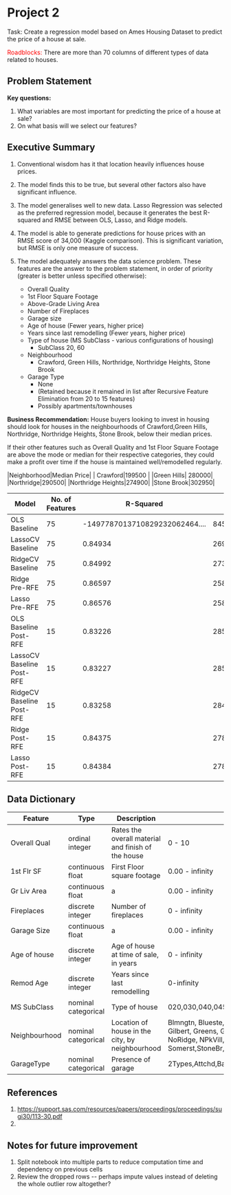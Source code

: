 # Project 2

Task: Create a regression model based on Ames Housing Dataset to predict the price of a house at sale.

<span style="color:red"> Roadblocks:</span> There are more than 70 columns of different types of data related to houses. 


## Problem Statement
**Key questions:**
1. What variables are most important for predicting the price of a house at sale?
2. On what basis will we select our features?

## Executive Summary
1. Conventional wisdom has it that location heavily influences house prices.

2. The model finds this to be true, but several other factors also have significant influence. 
    
3. The model generalises well to new data. Lasso Regression was selected as the preferred regression model, because it generates the best R-squared and RMSE between OLS, Lasso, and Ridge models.

4. The model is able to generate predictions for house prices with an RMSE score of 34,000 (Kaggle comparison). This is significant variation, but RMSE is only one measure of success.

5. The model adequately answers the data science problem. These features are the answer to the problem statement, in order of priority (greater is better unless specified otherwise):
    - Overall Quality
    - 1st Floor Square Footage
    - Above-Grade Living Area
    - Number of Fireplaces
    - Garage size
    - Age of house (Fewer years, higher price)
    - Years since last remodelling (Fewer years, higher price)
    - Type of house (MS SubClass - various configurations of housing)
        - SubClass 20, 60
    - Neighbourhood
        - Crawford, Green Hills, Northridge, Northridge Heights, Stone Brook
    - Garage Type 
        - None
        - (Retained because it remained in list after Recursive Feature Elimination from 20 to 15 features)
        - Possibly apartments/townhouses

**Business Recommendation:** House buyers looking to invest in housing should look for houses in the neighbourhoods of Crawford,Green Hills, Northridge, Northridge Heights, Stone Brook, below their median prices. 

If their other features such as Overall Quality and 1st Floor Square Footage are above the mode or median for their respective categories, they could make a profit over time if the house is maintained well/remodelled regularly.

|Neighborhood|Median Price|
| Crawford|199500 |
|Green Hills| 280000|
|Northridge|290500|
|Northridge Heights|274900|
|Stone Brook|302950|

|Model|No. of Features|R-Squared|RMSE|Remarks|
|---|---|---|---|---|
|OLS Baseline|	75|	-1497787013710829232062464....| 84593790781937488.00000|Overfit|
|LassoCV Baseline	|75|	0.84934	|26956.10|
|RidgeCV Baseline	|75|	0.84992	|27343.10|
|Ridge Pre-RFE|	75	|0.86597	|25819.12|
|Lasso Pre-RFE|	75	|0.86576	|25840.14|
|OLS Baseline Post-RFE|	15|	0.83226|	28512.95|
|LassoCV Baseline Post-RFE|	15	|0.83227|	28513.48|
|RidgeCV Baseline Post-RFE|	15	|0.83258|	28497.40|
|Ridge Post-RFE|	15|	0.84375|	27877.49|
|Lasso Post-RFE|	15|	0.84384|	27869.30|



## Data Dictionary

|Feature|Type|Description|Range of Values|
|---|---|---|---|
|Overall Qual|ordinal integer|Rates the overall material and finish of the house|0 - 10|
|1st Flr SF| continuous float|First Floor square footage|0.00 - infinity|
|Gr Liv Area|continuous float| a |0.00 - infinity|
|Fireplaces| discrete integer|Number of fireplaces|0 - infinity|
|Garage Size| continuous float| a |0.00 - infinity|
|Age of house| discrete integer| Age of house at time of sale, in years | 0 - infinity|
|Remod Age|discrete integer| Years since last remodelling|0-infinity|
|MS SubClass|nominal categorical|Type of house|020,030,040,045,050,060,070,075,080,085,090,120,150,160,180,190|
|Neighbourhood|nominal categorical|Location of house in the city, by neighbourhood| Blmngtn, Blueste, BrDale, BrkSide, ClearCr, CollgCr, Crawfor, Edwards, Gilbert, Greens, GrnHill, IDOTRR, Landmrk, MeadowV, Mitchel, Names, NoRidge, NPkVill,NridgHt, NWAmes, OldTown, SWISU, Sawyer, SawyerW, Somerst,StoneBr, Timber, Veenker |
|GarageType| nominal categorical| Presence of garage|2Types,Attchd,Basment,BuiltIn,CarPort,Detchd,None|

## References
1. https://support.sas.com/resources/papers/proceedings/proceedings/sugi30/113-30.pdf
1. 

## Notes for future improvement
1. Split notebook into multiple parts to reduce computation time and dependency on previous cells
2. Review the dropped rows -- perhaps impute values instead of deleting the whole outlier row altogether?